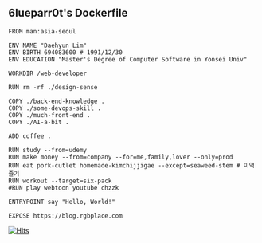 ## 6lueparr0t's Dockerfile

```
FROM man:asia-seoul

ENV NAME "Daehyun Lim"
ENV BIRTH 694083600 # 1991/12/30
ENV EDUCATION "Master's Degree of Computer Software in Yonsei Univ"

WORKDIR /web-developer

RUN rm -rf ./design-sense

COPY ./back-end-knowledge .
COPY ./some-devops-skill .
COPY ./much-front-end .
COPY ./AI-a-bit .

ADD coffee .

RUN study --from=udemy
RUN make money --from=company --for=me,family,lover --only=prod
RUN eat pork-cutlet homemade-kimchijjigae --except=seaweed-stem # 미역줄기
RUN workout --target=six-pack
#RUN play webtoon youtube chzzk

ENTRYPOINT say "Hello, World!"

EXPOSE https://blog.rgbplace.com
```
  
  [![Hits](https://hits.seeyoufarm.com/api/count/incr/badge.svg?url=https%3A%2F%2Fgithub.com%2F6lueparr0t&count_bg=%23338CFF&title_bg=%2301559A&icon=fluentd.svg&icon_color=%23FAFAFA&title=hits&edge_flat=true)](https://hits.seeyoufarm.com)
</div>
